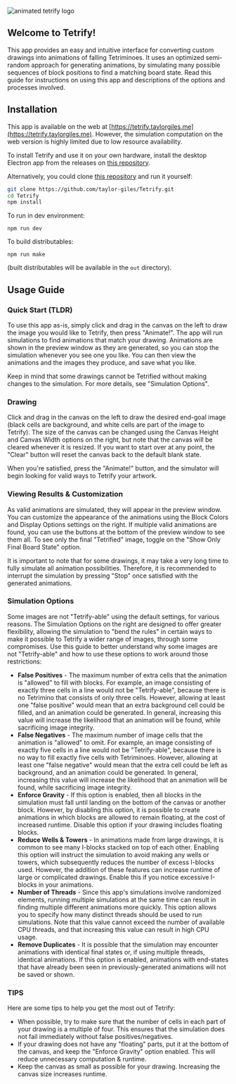 ![animated tetrify logo](logo/logo_fast_dark.gif)

Welcome to Tetrify!
-------------------

This app provides an easy and intuitive interface for converting custom drawings into animations of falling Tetriminoes. It uses an optimized semi-random approach for generating animations, by simulating many possible sequences of block positions to find a matching board state. Read this guide for instructions on using this app and descriptions of the options and processes involved.

Installation
------------
This app is available on the web at [https://tetrify.taylorgiles.me](https://tetrify.taylorgiles.me). However, the simulation computation on the web version is highly limited due to low resource availability. 

To install Tetrify and use it on your own hardware, install the desktop Electron app from the releases on [this repository](https://github.com/taylor-giles/Tetrify).

Alternatively, you could clone [this repository](https://github.com/taylor-giles/Tetrify) and run it yourself:
```bash
git clone https://github.com/taylor-giles/Tetrify.git
cd Tetrify
npm install
```

To run in dev environment:
```
npm run dev
```

To build distributables:
```
npm run make
```
(built distributables will be available in the `out` directory).

Usage Guide
-----------
### Quick Start (TLDR)

To use this app as-is, simply click and drag in the canvas on the left to draw the image you would like to Tetrify, then press "Animate!". The app will run simulations to find animations that match your drawing. Animations are shown in the preview window as they are generated, so you can stop the simulation whenever you see one you like. You can then view the animations and the images they produce, and save what you like.

Keep in mind that some drawings cannot be Tetrified without making changes to the simulation. For more details, see "Simulation Options".

### Drawing

Click and drag in the canvas on the left to draw the desired end-goal image (black cells are background, and white cells are part of the image to Tetrify). The size of the canvas can be changed using the Canvas Height and Canvas Width options on the right, but note that the canvas will be cleared whenever it is resized. If you want to start over at any point, the "Clear" button will reset the canvas back to the default blank state.

When you're satisfied, press the "Animate!" button, and the simulator will begin looking for valid ways to Tetrify your artwork.  

### Viewing Results & Customization

As valid animations are simulated, they will appear in the preview window. You can customize the appearance of the animations using the Block Colors and Display Options settings on the right. If multiple valid animations are found, you can use the buttons at the bottom of the preview window to see them all. To see only the final "Tetrified" image, toggle on the "Show Only Final Board State" option.

It is important to note that for some drawings, it may take a very long time to fully simulate all animation possibilities. Therefore, it is recommended to interrupt the simulation by pressing "Stop" once satisfied with the generated animations.

### Simulation Options

Some images are not "Tetrify-able" using the default settings, for various reasons. The Simulation Options on the right are designed to offer greater flexibility, allowing the simulation to "bend the rules" in certain ways to make it possible to Tetrify a wider range of images, through some compromises. Use this guide to better understand why some images are not "Tetrify-able" and how to use these options to work around those restrictions:

*   **False Positives** - The maximum number of extra cells that the animation is "allowed" to fill with blocks. For example, an image consisting of exactly three cells in a line would not be "Tetrify-able", because there is no Tetrimino that consists of only three cells. However, allowing at least one "false positive" would mean that an extra background cell could be filled, and an animation could be generated. In general, increasing this value will increase the likelihood that an animation will be found, while sacrificing image integrity.
*   **False Negatives** - The maximum number of image cells that the animation is "allowed" to omit. For example, an image consisting of exactly five cells in a line would not be "Tetrify-able", because there is no way to fill exactly five cells with Tetriminoes. However, allowing at least one "false negative" would mean that the extra cell could be left as background, and an animation could be generated. In general, increasing this value will increase the likelihood that an animation will be found, while sacrificing image integrity.
*   **Enforce Gravity** - If this option is enabled, then all blocks in the simulation must fall until landing on the bottom of the canvas or another block. However, by disabling this option, it is possible to create animations in which blocks are allowed to remain floating, at the cost of increased runtime. Disable this option if your drawing includes floating blocks.
*   **Reduce Wells & Towers** - In animations made from large drawings, it is common to see many I-blocks stacked on top of each other. Enabling this option will instruct the simulation to avoid making any wells or towers, which subsequently reduces the number of excess I-blocks used. However, the addition of these features can increase runtime of large or complicated drawings. Enable this if you notice excessive I-blocks in your animations.
*   **Number of Threads** - Since this app's simulations involve randomized elements, running multiple simulations at the same time can result in finding multiple different animations more quickly. This option allows you to specify how many distinct threads should be used to run simulations. Note that this value cannot exceed the number of available CPU threads, and that increasing this value can result in high CPU usage.
*   **Remove Duplicates** - It is possible that the simulation may encounter animations with identical final states or, if using multiple threads, identical animations. If this option is enabled, animations with end-states that have already been seen in previously-generated animations will not be saved or shown.

### TIPS
Here are some tips to help you get the most out of Tetrify:

*   When possible, try to make sure that the number of cells in each part of your drawing is a multiple of four. This ensures that the simulation does not fail immediately without false positives/negatives.
*   If your drawing does not have any "floating" parts, put it at the bottom of the canvas, and keep the "Enforce Gravity" option enabled. This will reduce unnecessary computation & runtime.
*   Keep the canvas as small as possible for your drawing. Increasing the canvas size increases runtime.
